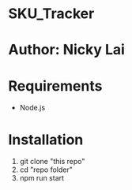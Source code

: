 # SKU_Tracker

# Author: Nicky Lai

# Requirements

* Node.js

# Installation

1. git clone "this repo"
2. cd "repo folder"
3. npm run start






